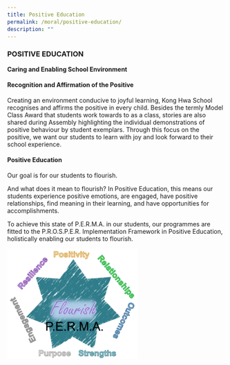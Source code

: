 ```yaml
---
title: Positive Education
permalink: /moral/positive-education/
description: ""
---
```

### POSITIVE EDUCATION

**Caring and Enabling School Environment**

#### Recognition and Affirmation of the Positive

Creating an environment conducive to joyful learning, Kong Hwa School recognises and affirms the positive in every child. Besides the termly Model Class Award that students work towards to as a class, stories are also shared during Assembly highlighting the individual demonstrations of positive behaviour by student exemplars. Through this focus on the positive, we want our students to learn with joy and look forward to their school experience.

#### Positive Education

Our goal is for our students to flourish.

  

And what does it mean to flourish? In Positive Education, this means our students experience positive emotions, are engaged, have positive relationships, find meaning in their learning, and have opportunities for accomplishments.

  

To achieve this state of P.E.R.M.A. in our students, our programmes are fitted to the P.R.O.S.P.E.R. Implementation Framework in Positive Education, holistically enabling our students to flourish.

<img src="/images/mor1.png" style="width:60%">